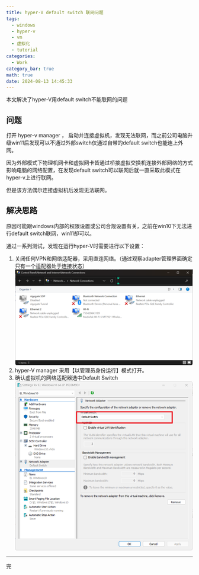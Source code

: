 ```yaml
---
title: hyper-V default switch 联网问题
tags:
  - windows
  - hyper-v
  - vm
  - 虚拟化
  - tutorial
categories:
  - Work
category_bar: true
math: true
date: 2024-08-13 14:45:33
---
```


本文解决了hyper-V用default switch不能联网的问题

## 问题

打开 hyper-v manager ， 启动并连接虚拟机，发现无法联网，而之前公司电脑升级win11后发现可以不通过外部switch仅通过自带的default switch也能连上外网。

因为外部模式下物理机网卡和虚拟网卡皆通过桥接虚拟交换机连接外部网络的方式影响电脑的网络配置，在发现default switch可以联网后就一直采取此模式在hyper-v上进行联网。

但是该方法偶尔连接虚拟机后发现无法联网。

## 解决思路

原因可能跟windows内部的权限设置或公司合规设置有关，之前在win10下无法进行default switch联网，win11却可以。

通过一系列测试，发现在运行hyper-V时需要进行以下设置：
1. 关闭任何VPN和网络适配器，采用直连网络。（通过观察adapter管理界面确定只有一个适配器处于连接状态）
![alt text](hyper-v-default-switch-connection-issue/image.png)
2. hyper-V manager 采用【以管理员身份运行】模式打开。
3. 确认虚拟机的网络适配器选中Default Switch
![alt text](hyper-v-default-switch-connection-issue/image-1.png)

---
完

